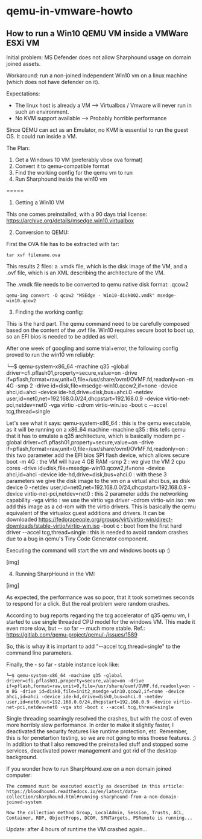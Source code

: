 # qemu-in-vmware-howto
How to run a Win10 QEMU VM inside a VMWare ESXi VM
--------------------------------------------------

Initial problem: MS Defender does not allow Sharphound usage on domain joined assets.

Workaround: run a non-joined independent Win10 vm on a linux machine (which does not have defender on it).

Expectations:
* The linux host is already a VM --> Virtualbox / Vmware will never run in such an environment.
* No KVM support available --> Probably horrible performance

Since QEMU can act as an Emulator, no KVM is essential to run the guest OS. It could run inside a VM.

The Plan:
1. Get a Windows 10 VM (preferably vbox ova format)
2. Convert it to qemu-compatible format
3. Find the working config for the qemu vm to run
4. Run Sharphound inside the win10 vm

=====

1. Getting a Win10 VM

This one comes preinstalled, with a 90 days trial license:
  https://archive.org/details/msedge.win10.virtualbox

2. Conversion to QEMU:

First the OVA file has to be extracted with tar:
	
	tar xvf filename.ova
	
This results 2 files: a .vmdk file, which is the disk image of the VM, and a .ovf file, which is an XML describing the architecture of the VM.

The .vmdk file needs to be converted to qemu native disk format: .qcow2

	qemu-img convert -O qcow2 "MSEdge - Win10-disk002.vmdk" msedge-win10.qcow2 
	
3. Finding the working config:

This is the hard part. The qemu command need to be carefully composed based on the content of the .ovf file. Win10 requires secure boot to boot up, so an EFI bios is needed to be added as well.

After one week of googling and some trial+error, the following config proved to run the win10 vm reliably:

└─$ qemu-system-x86_64 -machine q35 -global driver=cfi.pflash01,property=secure,value=on -drive if=pflash,format=raw,unit=0,file=/usr/share/ovmf/OVMF.fd,readonly=on -m 4G -smp 2 -drive id=disk,file=msedge-win10.qcow2,if=none -device ahci,id=ahci -device ide-hd,drive=disk,bus=ahci.0 -netdev user,id=net0,net=192.168.0.0/24,dhcpstart=192.168.0.9 -device virtio-net-pci,netdev=net0 -vga virtio -cdrom virtio-win.iso -boot c --accel tcg,thread=single

Let's see what it says:
qemu-system-x86_64 : this is the qemu executable, as it will be running on a x86_64 machine
-machine q35 : this tells qemu that it has to emulate a q35 architecture, which is basically modern pc
-global driver=cfi.pflash01,property=secure,value=on -drive if=pflash,format=raw,unit=0,file=/usr/share/ovmf/OVMF.fd,readonly=on  : this two parameter add the EFI bios SPI flash device, which allows secure boot
-m 4G  : the VM will have 4 GB RAM
-smp 2 : we give the VM 2 cpu cores
-drive id=disk,file=msedge-win10.qcow2,if=none -device ahci,id=ahci -device ide-hd,drive=disk,bus=ahci.0  : with these 3 parameters we give the disk image to the vm on a virtual ahci bus, as disk device 0
-netdev user,id=net0,net=192.168.0.0/24,dhcpstart=192.168.0.9 -device virtio-net-pci,netdev=net0 : this 2 parameter adds the networking capability
-vga virtio   : we use the virtio vga driver
-cdrom virtio-win.iso  : we add this image as a cd-rom with the virtio drivers. This is basically the qemu equivalent of the virtualox guest additions and drivers. It can be downloaded https://fedorapeople.org/groups/virt/virtio-win/direct-downloads/stable-virtio/virtio-win.iso
-boot c : boot from the first hard driver
--accel tcg,thread=single : this is needed to avoid random crashes due to a bug in qemu's Tiny Code Generator component.

Executing the command will start the vm and windows boots up :)

[img]

4. Running SharpHound in the VM:

[img]

As expected, the performance was so poor, that it took sometimes seconds to respond for a click. But the real problem were random crashes. 

According to bug reports regarding the tcg accelerator of q35 qemu vm, I started to use single threaded CPU model for the windows VM. This made it even more slow, but -- so far -- much more stable. Ref.: https://gitlab.com/qemu-project/qemu/-/issues/1589

So, this is whay it is imprtant to add "--accel tcg,thread=single" to the command line parameters.

Finally, the - so far - stable instance look like:

	└─$ qemu-system-x86_64 -machine q35 -global driver=cfi.pflash01,property=secure,value=on -drive if=pflash,format=raw,unit=0,file=/usr/share/ovmf/OVMF.fd,readonly=on -m 8G -drive id=disk0,file=init2_msedge-win10.qcow2,if=none -device ahci,id=ahci -device ide-hd,drive=disk0,bus=ahci.0 -netdev user,id=net0,net=192.168.0.0/24,dhcpstart=192.168.0.9 -device virtio-net-pci,netdev=net0 -vga std -boot c --accel tcg,thread=single

Single threading seamingly resolved the crashes, but with the cost of even more horribly slow performance. In order to make it slightly faster, I deactivated the security features like runtime protection, etc. Remember, this is for penetartion testing, so we are not going to miss thoese features. ;)
In addition to that I also removed the preinstalled stuff and stopped some services, deactivated power management and got rid of the desktop background.

If you wonder how to run SharpHound.exe on a non domain joined computer:

	The command must be executed exactly as described in this article: https://bloodhound.readthedocs.io/en/latest/data-collection/sharphound.html#running-sharphound-from-a-non-domain-joined-system
	
	Now the collection method Group, LocalAdmin, Session, Trusts, ACL, Container, RDP, ObjectProps, DCOM, SPNTargets, PSRemote is running...

Update: after 4 hours of runtime the VM crashed again...

